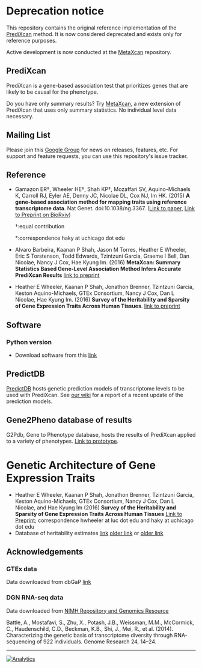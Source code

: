 # Deprecation notice

This repository contains the original reference implementation of 
the [PrediXcan](https://www.ncbi.nlm.nih.gov/pmc/articles/PMC4552594/) method.
It is now considered deprecated and exists only for reference purposes.

Active development is now conducted at the [MetaXcan](https://github.com/hakyimlab/MetaXcan) repository.

## PrediXcan

PrediXcan is a gene-based association test that prioritizes genes that
are likely to be causal for the phenotype. 

Do you have only summary results? Try
[MetaXcan](https://github.com/hakyimlab/MetaXcan), a new extension of
PrediXcan that uses only summary statistics. No individual level data
necessary.

## Mailing List

Please join this [Google Group](https://groups.google.com/forum/#!forum/predixcanmetaxcan)
for news on releases, features, etc. For support and feature requests,
you can use this repository's issue tracker.


## Reference
- Gamazon ER†, Wheeler HE†, Shah KP†, Mozaffari SV, Aquino-Michaels K,
Carroll RJ, Eyler AE, Denny JC, Nicolae DL, Cox NJ, Im HK. (2015)
**A gene-based association method for mapping traits using reference
transcriptome data**. Nat Genet. doi:10.1038/ng.3367.
([Link to paper](http://www.nature.com/ng/journal/v47/n9/full/ng.3367.html),
[Link to Preprint on BioRxiv](http://biorxiv.org/content/early/2015/06/17/020164))

  †:equal contribution 
  
  *:correspondence haky at uchicago dot edu

- Alvaro Barbeira, Kaanan P Shah, Jason M Torres, Heather E Wheeler,
Eric S Torstenson, Todd Edwards, Tzintzuni Garcia, Graeme I Bell,
Dan Nicolae, Nancy J Cox, Hae Kyung Im. (2016) **MetaXcan: Summary
Statistics Based Gene-Level Association Method Infers Accurate PrediXcan
Results** [link to preprint](http://dx.doi.org/10.1101/045260)

- Heather E Wheeler, Kaanan P Shah, Jonathon Brenner, Tzintzuni Garcia,
Keston Aquino-Michaels, GTEx Consortium, Nancy J Cox, Dan L Nicolae, Hae
Kyung Im. (2016) **Survey of the Heritability and Sparsity of Gene
Expression Traits Across Human Tissues**.
[link to preprint](http://dx.doi.org/10.1101/043653)

## Software

### Python version

- Download software from this
[link](https://github.com/hakyimlab/PrediXcan/tree/master/Software)

## PredictDB

[PredictDB](http://predictdb.org/) hosts genetic prediction
models of transcriptome levels to be used with PrediXcan. See
[our wiki](https://github.com/hakyimlab/PrediXcan/wiki/PredictDB-Update:-Aug-18,-2016)
for a report of a recent update of the prediction models.

## Gene2Pheno database of results

G2Pdb, Gene to Phenotype database, hosts the results of PrediXcan
applied to a variety of phenotypes. [Link to prototype](http://gene2pheno.org/). 

# Genetic Architecture of Gene Expression Traits

- Heather E Wheeler, Kaanan P Shah, Jonathon Brenner, Tzintzuni Garcia,
Keston Aquino-Michaels, GTEx Consortium, Nancy J Cox, Dan L Nicolae, and
Hae Kyung Im (2016) **Survey of the Heritability and Sparsity of Gene
Expression Traits Across Human Tissues**
[Link to Preprint](http://dx.doi.org/10.1101/043653); correspondence
hwheeler at luc dot edu and haky at uchicago dot edu
- Database of heritability estimates
[link](https://github.com/jlbren/GenArchDB)
[older link](https://s3.amazonaws.com/imlab-open/Webdata/Paper-Links/h2r2-2016-03-17-no-TS.db)
or [older link](https://github.com/WheelerLab/GenArchDB)

## Acknowledgements

### GTEx data

Data downloaded from dbGaP [link](http://www.gtexportal.org/)

### DGN RNA-seq data

Data downloaded from
[NIMH Repository and Genomics Resource](https://www.nimhgenetics.org )

Battle, A., Mostafavi, S., Zhu, X., Potash, J.B., Weissman, M.M.,
McCormick, C., Haudenschild, C.D., Beckman, K.B., Shi, J., Mei, R., et
al. (2014). Characterizing the genetic basis of transcriptome diversity
through RNA-sequencing of 922 individuals. Genome Research 24, 14–24.

___
[![Analytics](https://ga-beacon.appspot.com/UA-61894206-3/PrediXcan-Readme-Github?useReferrer)](https://github.com/hakyim/PrediXcan)
